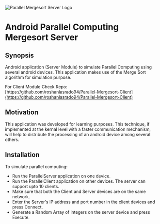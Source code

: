 ![Parallel Mergesort Server Logo](https://github.com/roshanlasrado94/Parallel-Mergesort-Server/blob/master/app/src/main/res/drawable/parallellogoserver.png?raw=true)
# Android Parallel Computing Mergesort Server

## Synopsis
Android application (Server Module) to simulate Parallel Computing using several android devices. This application makes use of the Merge Sort algorithm for simulation purpose.

For Client Module Check Repo: [https://github.com/roshanlasrado94/Parallel-Mergesort-Client](https://github.com/roshanlasrado94/Parallel-Mergesort-Client)

## Motivation
This application was developed for learning purposes. This technique, if implemented at the kernal level with a faster communication mechanism, will help to distribute the processing of an android device among several others.

## Installation
To simulate parallel computing:
* Run the ParallelServer application on one device.
* Run the ParallelClient application on other devices. The server can support upto 10 clients.
* Make sure that both the Client and Server devices are on the same network.
* Enter the Server's IP address and port number in the client devices and press Connect.
* Generate a Random Array of integers on the server device and press Execute.
